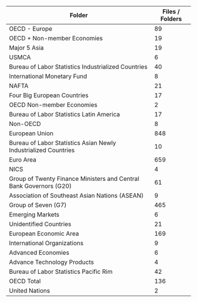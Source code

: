 | Folder                                                             |   Files / Folders |
|--------------------------------------------------------------------|-------------------|
| OECD - Europe                                                      |                89 |
| OECD + Non-member Economies                                        |                19 |
| Major 5 Asia                                                       |                19 |
| USMCA                                                              |                 6 |
| Bureau of Labor Statistics Industrialized Countries                |                40 |
| International Monetary Fund                                        |                 8 |
| NAFTA                                                              |                21 |
| Four Big European Countries                                        |                17 |
| OECD Non-member Economies                                          |                 2 |
| Bureau of Labor Statistics Latin America                           |                17 |
| Non-OECD                                                           |                 8 |
| European Union                                                     |               848 |
| Bureau of Labor Statistics Asian Newly Industrialized Countries    |                10 |
| Euro Area                                                          |               659 |
| NICS                                                               |                 4 |
| Group of Twenty Finance Ministers and Central Bank Governors (G20) |                61 |
| Association of Southeast Asian Nations (ASEAN)                     |                 9 |
| Group of Seven (G7)                                                |               465 |
| Emerging Markets                                                   |                 6 |
| Unidentified Countries                                             |                21 |
| European Economic Area                                             |               169 |
| International Organizations                                        |                 9 |
| Advanced Economies                                                 |                 6 |
| Advance Technology Products                                        |                 4 |
| Bureau of Labor Statistics Pacific Rim                             |                42 |
| OECD Total                                                         |               136 |
| United Nations                                                     |                 2 |